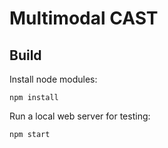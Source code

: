 # Multimodal CAST

Build 
----

Install node modules:
```
npm install
```
Run a local web server for testing:
```
npm start
```
